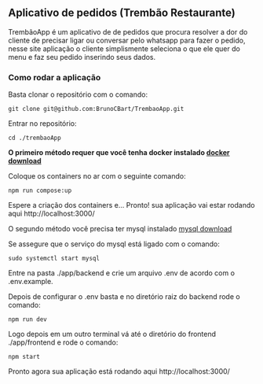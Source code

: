 ## Aplicativo de pedidos (Trembão Restaurante)

TrembãoApp é um aplicativo de de pedidos que procura resolver a dor do cliente de precisar ligar ou conversar pelo whatsapp para fazer o pedido, nesse site aplicação o cliente simplismente seleciona o que ele quer do menu e faz seu pedido inserindo seus dados.

### Como rodar a aplicação

Basta clonar o repositório com o comando:

```
git clone git@github.com:BrunoCBart/TrembaoApp.git
```

Entrar no repositório:

```
cd ./trembaoApp
```


<strong>O primeiro método requer que você tenha docker instalado [docker download](https://docs.docker.com/get-docker/)</strong>

Coloque os containers no ar com o seguinte comando:

```
npm run compose:up
```

Espere a criação dos containers e... Pronto! sua aplicação vai estar rodando aqui http://localhost:3000/

O segundo método você precisa ter mysql instalado [mysql download](https://www.mysql.com/downloads/)

Se assegure que o serviço do mysql está ligado com o comando:

```
sudo systemctl start mysql
```

Entre na pasta ./app/backend e crie um arquivo .env de acordo com o .env.example.

Depois de configurar o .env basta e no diretório raiz do backend rode o comando: 

```
npm run dev
```

Logo depois em um outro terminal vá até o diretório do frontend ./app/frontend e rode o comando:

```
npm start
```

Pronto agora sua aplicação está rodando aqui http://localhost:3000/

